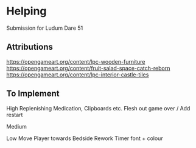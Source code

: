 # Helping

Submission for Ludum Dare 51

## Attributions

https://opengameart.org/content/lpc-wooden-furniture
https://opengameart.org/content/fruit-salad-space-catch-reborn
https://opengameart.org/content/lpc-interior-castle-tiles

## To Implement

High 
Replenishing Medication, Clipboards etc.
Flesh out game over / Add restart

Medium

Low
Move Player towards Bedside
Rework Timer font + colour




